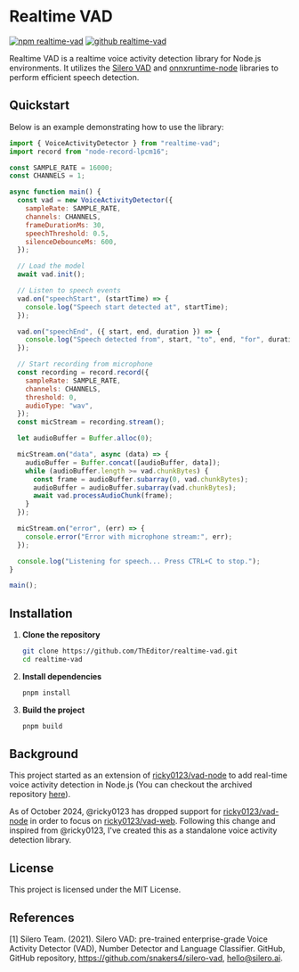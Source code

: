 # Realtime VAD

[![npm realtime-vad](https://img.shields.io/npm/v/realtime-vad?label=npm)](https://www.npmjs.com/package/realtime-vad) [![github realtime-vad](https://img.shields.io/github/package-json/v/ThEditor/realtime-vad?label=github)](https://github.com/ThEditor/realtime-vad/)


Realtime VAD is a realtime voice activity detection library for Node.js environments. It utilizes the [Silero VAD](https://github.com/snakers4/silero-vad) and [onnxruntime-node](https://www.npmjs.com/package/onnxruntime-node) libraries to perform efficient speech detection.

## Quickstart

Below is an example demonstrating how to use the library:

```js
import { VoiceActivityDetector } from "realtime-vad";
import record from "node-record-lpcm16";

const SAMPLE_RATE = 16000;
const CHANNELS = 1;

async function main() {
  const vad = new VoiceActivityDetector({
    sampleRate: SAMPLE_RATE,
    channels: CHANNELS,
    frameDurationMs: 30,
    speechThreshold: 0.5,
    silenceDebounceMs: 600,
  });

  // Load the model
  await vad.init();

  // Listen to speech events
  vad.on("speechStart", (startTime) => {
    console.log("Speech start detected at", startTime);
  });

  vad.on("speechEnd", ({ start, end, duration }) => {
    console.log("Speech detected from", start, "to", end, "for", duration, "ms");
  });

  // Start recording from microphone
  const recording = record.record({
    sampleRate: SAMPLE_RATE,
    channels: CHANNELS,
    threshold: 0,
    audioType: "wav",
  });
  const micStream = recording.stream();

  let audioBuffer = Buffer.alloc(0);

  micStream.on("data", async (data) => {
    audioBuffer = Buffer.concat([audioBuffer, data]);
    while (audioBuffer.length >= vad.chunkBytes) {
      const frame = audioBuffer.subarray(0, vad.chunkBytes);
      audioBuffer = audioBuffer.subarray(vad.chunkBytes);
      await vad.processAudioChunk(frame);
    }
  });

  micStream.on("error", (err) => {
    console.error("Error with microphone stream:", err);
  });

  console.log("Listening for speech... Press CTRL+C to stop.");
}

main();
```

## Installation

1. **Clone the repository**  
   ```bash
   git clone https://github.com/ThEditor/realtime-vad.git
   cd realtime-vad
   ```

2. **Install dependencies**  
   ```bash
   pnpm install
   ```

3. **Build the project**
   ```bash
   pnpm build
   ```

## Background

This project started as an extension of [ricky0123/vad-node](https://github.com/ricky0123/vad-node) to add real-time voice activity detection in Node.js (You can checkout the archived repository [here](https://github.com/ThEditor/vad)).

As of October 2024, @ricky0123 has dropped support for [ricky0123/vad-node](https://github.com/ricky0123/vad-node) in order to focus on [ricky0123/vad-web](https://github.com/ricky0123/vad-web). Following this change and inspired from @ricky0123, I've created this as a standalone voice activity detection library.

## License

This project is licensed under the MIT License.

## References

<a id="1">[1]</a>
Silero Team. (2021).
Silero VAD: pre-trained enterprise-grade Voice Activity Detector (VAD), Number Detector and Language Classifier.
GitHub, GitHub repository, https://github.com/snakers4/silero-vad, hello@silero.ai.

